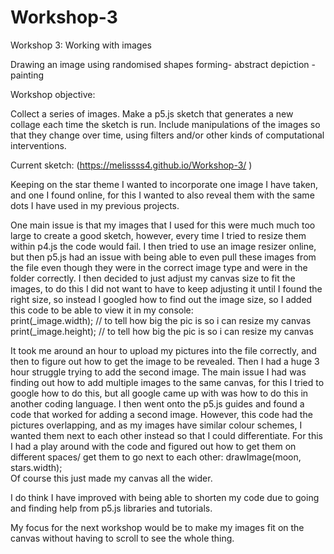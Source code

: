 # Workshop-3

Workshop 3:
Working with images

Drawing an image using randomised shapes forming- abstract depiction - painting



Workshop objective:

Collect a series of images. Make a p5.js sketch that generates a new collage each time the sketch is run.
Include manipulations of the images so that they change over time, using filters and/or other kinds of computational interventions.


Current sketch:
(https://melissss4.github.io/Workshop-3/ ) 

Keeping on the star theme I wanted to incorporate one image I have taken, and one I found online, for this I wanted to also reveal them with the same dots I have used in my previous projects.


One main issue is that my images that I used for this were much much too large to create a good sketch, however, every time I tried to resize them within p4.js the code would fail. I then tried to use an image resizer online, but then p5.js had an issue with being able to even pull these images from the file even though they were in the correct image type and were in the folder correctly. I then decided to just adjust my canvas size to fit the images, to do this I did not want to have to keep adjusting it until I found the right size, so instead I googled how to find out the image size, so I added this code to be able to view it in my console:  
print(_image.width); // to tell how big the pic is so i can resize my canvas
  print(_image.height); // to tell how big the pic is so i can resize my canvas

It took me around an hour to upload my pictures into the file correctly, and then to figure out how to get the image to be revealed. Then I had a huge 3 hour struggle trying to add the second image. 
The main issue I had was finding out how to add multiple images to the same canvas, for this I tried to google how to do this, but all google came up with was how to do this in another coding language. I then went onto the p5.js guides and found a code that worked for adding a second image. However, this code had the pictures overlapping, and as my images have similar colour schemes, I wanted them next to each other instead so that I could differentiate. For this I had a play around with the code and figured out how to get them on different spaces/ get them to go next to each other:
 drawImage(moon, stars.width);  
Of course this just made my canvas all the wider.


I do think I have improved with being able to shorten my code due to going and finding help from p5.js libraries and tutorials.


My focus for the next workshop would be to make my images fit on the canvas without having to scroll to see the whole thing. 
